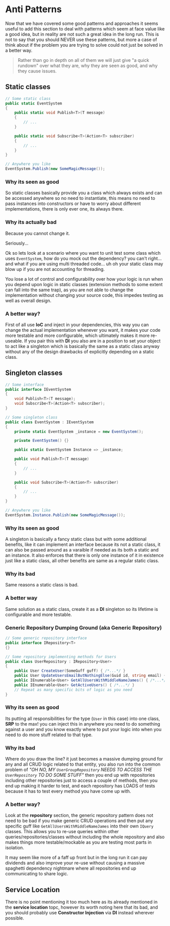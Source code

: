 # Anti Patterns

Now that we have covered some good patterns and approaches it seems useful to add this section to deal with patterns which seem at face value like a good idea, but in reality are not such a great idea in the long run. This is not to say that you should NEVER use these patterns, but more a case of think about if the problem you are trying to solve could not just be solved in a better way.

> Rather than go in depth on all of them we will just give "a quick rundown" over what they are, why they are seen as good, and why they cause issues.

## Static classes

```csharp
// Some static class
public static EventSystem
{
    public static void Publish<T>(T message) 
    { 
        // ...
    }

    public static void Subscribe<T>(Action<T> subscriber)
    {
        // ...
    }
}

// Anywhere you like
EventSystem.Publish(new SomeMagicMessage());
```

### Why its seen as good

So static classes basically provide you a class which always exists and can be accessed anywhere so no need to instantiate, this means no need to pass instances into constructors or have to worry about different implementations, there is only ever one, its always there.

### Why its actually bad

Because you cannot change it.

Seriously...

Ok so lets look at a scenario where you want to unit test some class which uses `EventSystem`, how do you mock out the dependency? you can't right... and what if you are using multi threaded code... uh oh your static class may blow up if you are not accounting for threading. 

You lose a lot of control and configurability over how your logic is run when you depend upon logic in static classes (extension methods to some extent can fall into the same trap), as you are not able to change the implementation without changing your source code, this impedes testing as well as overall design.

### A better way?

First of all use **IoC** and inject in your dependencies, this way you can change the actual implementation whenever you want, it makes your code more testable and more configurable, which ultimately makes it more re-useable. If you pair this with **DI** you also are in a position to set your object to act like a singleton which is basically the same as a static class anyway without any of the design drawbacks of explicitly depending on a static class.

## Singleton classes

```csharp
// Some interface
public interface IEventSystem
{
    void Publish<T>(T message);
    void Subscribe<T>(Action<T> subscriber);
}

// Some singleton class
public class EventSystem : IEventSystem
{
    private static EventSystem _instance = new EventSystem();

    private EventSystem() {}

    public static EventSystem Instance => _instance;

    public void Publish<T>(T message) 
    { 
        // ...
    }

    public void Subscribe<T>(Action<T> subscriber)
    {
        // ...
    }
}

// Anywhere you like
EventSystem.Instance.Publish(new SomeMagicMessage());
```

### Why its seen as good

A singleton is basically a fancy static class but with some additional benefits, like it can implement an interface because its not a static class, it can also be passed around as a varaible if needed as its both a static and an instance. It also enforces that there is only one instance of it in existence just like a static class, all other benefits are same as a regular static class.

### Why its bad

Same reasons a static class is bad.

### A better way

Same solution as a static class, create it as a **DI** singleton so its lifetime is configurable and more testable.

### Generic Repository Dumping Ground (aka Generic Repository)

```csharp
// Some generic repository interface
public interface IRepository<T>
{}

// Some repository implementing methods for Users
public class UserRepository : IRepository<User>
{
    public User CreateUser(SomeGuff guff) { /*...*/ }
    public User UpdateUsersEmailButNothingElse(Guid id, string email) { /*...*/ }
    public IEnumerable<User> GetAllUsersWithMiddleNameJames() { /*...*/ }
    public IEnumerable<User> GetActiveUsers() { /*...*/ }
    // Repeat as many specific bits of logic as you need
}
```

### Why its seen as good

Its putting all responsibilities for the type (`User` in this case) into one class, **SRP** to the max! you can inject this in anywhere you need to do something against a user and you know exactly where to put your logic into when you need to do more stuff related to that type.

### Why its bad

Where do you draw the line? it just becomes a massive dumping ground for any and all CRUD logic related to that entity, you also run into the common problem of *"OH NO, MY `UserGroupRepository` NEEDS TO ACCESS THE `UserRepository` TO DO SOME STUFF"* then you end up with repositories including other repositories just to access a couple of methods, then you end up making it harder to test, and each repository has LOADS of tests because it has to test every method you have come up with.

### A better way?

Look at the **repository** section, the generic repository pattern does not need to be bad if you make generic CRUD operations and then put any specific guff like `GetAllUsersWithMiddleNameJames` into their own `IQuery` classes. This allows you to re-use queries within other queries/repositories/classes without including the whole repository and also makes things more testable/mockable as you are testing most parts in isolation.

It may seem like more of a faff up front but in the long run it can pay dividends and also improve your re-use without causing a massive spaghetti dependency nightmare where all repositories end up communicating to share logic.

## Service Location

There is no point mentioning it too much here as its already mentioned in the **service location** topc, however its worth noting here that its bad, and you should probably use **Constructor Injection** via **DI** instead wherever possible.